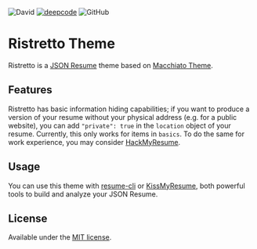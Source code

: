 ![David](https://img.shields.io/david/cknabs/jsonresume-theme-ristretto)
[![deepcode](https://www.deepcode.ai/api/gh/badge?key=eyJhbGciOiJIUzI1NiIsInR5cCI6IkpXVCJ9.eyJwbGF0Zm9ybTEiOiJnaCIsIm93bmVyMSI6ImNrbmFicyIsInJlcG8xIjoianNvbnJlc3VtZS10aGVtZS1yaXN0cmV0dG8iLCJpbmNsdWRlTGludCI6ZmFsc2UsImF1dGhvcklkIjoyNzIyNSwiaWF0IjoxNjEyNzc3NzU5fQ.SzGSZ7i_nWeryIu-sKizir8h5xOzEl44WfKPWcBuK50)](https://www.deepcode.ai/app/gh/cknabs/jsonresume-theme-ristretto/_/dashboard?utm_content=gh%2Fcknabs%2Fjsonresume-theme-ristretto)
![GitHub](https://img.shields.io/github/license/cknabs/jsonresume-theme-ristretto)

# Ristretto Theme

Ristretto is a [JSON Resume](https://jsonresume.org/) theme based on [Macchiato Theme](https://github.com/biosan/jsonresume-theme-macchiato).

## Features

Ristretto has basic information hiding capabilities; if you want to produce a version of your resume without your physical address (e.g. for a public website), you can add `"private": true` in the `location` object of your resume. Currently, this only works for items in `basics`. To do the same for work experience, you may consider [HackMyResume](https://github.com/hacksalot/HackMyResume). 

## Usage

You can use this theme with [resume-cli](https://github.com/jsonresume/resume-cli) or [KissMyResume](https://github.com/karlitos/KissMyResume), both powerful tools to build and analyze your JSON Resume.


## License

Available under the [MIT license](http://mths.be/mit).
